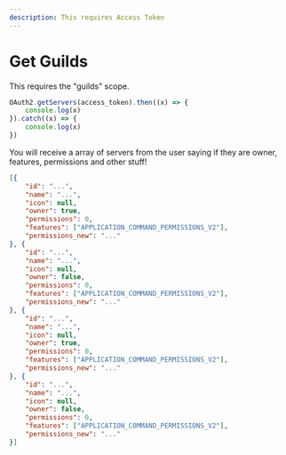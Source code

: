 ```yaml
---
description: This requires Access Token
---
```


# Get Guilds

This requires the "guilds" scope.

```javascript
OAuth2.getServers(access_token).then((x) => {
    console.log(x)
}).catch((x) => {
    console.log(x)
})
```

You will receive a array of servers from the user saying if they are owner, features, permissions and other stuff!

```json
[{
    "id": "...",
    "name": "...",
    "icon": null,
    "owner": true,
    "permissions": 0,
    "features": ["APPLICATION_COMMAND_PERMISSIONS_V2"],
    "permissions_new": "..."
}, {
    "id": "...",
    "name": "...",
    "icon": null,
    "owner": false,
    "permissions": 0,
    "features": ["APPLICATION_COMMAND_PERMISSIONS_V2"],
    "permissions_new": "..."
}, {
    "id": "...",
    "name": "...",
    "icon": null,
    "owner": true,
    "permissions": 0,
    "features": ["APPLICATION_COMMAND_PERMISSIONS_V2"],
    "permissions_new": "..."
}, {
    "id": "...",
    "name": "...",
    "icon": null,
    "owner": false,
    "permissions": 0,
    "features": ["APPLICATION_COMMAND_PERMISSIONS_V2"],
    "permissions_new": "..."
}]
```
